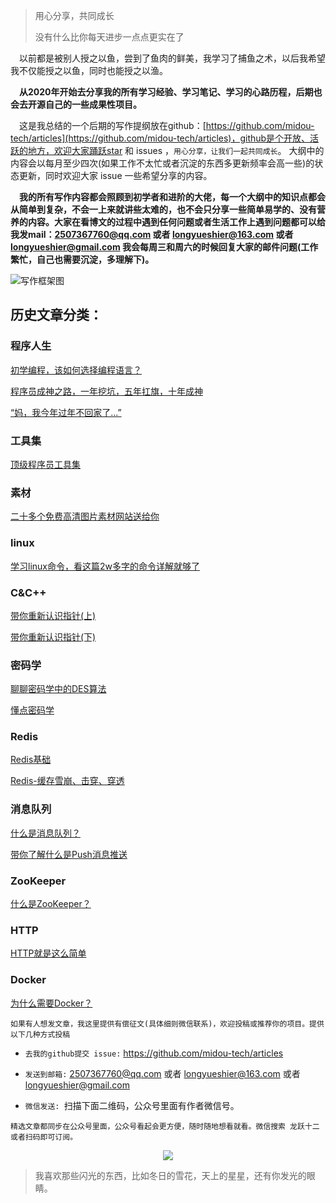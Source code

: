 >用心分享，共同成长
>
>没有什么比你每天进步一点点更实在了



&emsp;以前都是被别人授之以鱼，尝到了鱼肉的鲜美，我学习了捕鱼之术，以后我希望我不仅能授之以鱼，同时也能授之以渔。

&emsp;**从2020年开始去分享我的所有学习经验、学习笔记、学习的心路历程，后期也会去开源自己的一些成果性项目。**

&emsp;这是我总结的一个后期的写作提纲放在github：[https://github.com/midou-tech/articles](https://github.com/midou-tech/articles)，github是个开放、活跃的地方，欢迎大家踊跃star 和 issues ，`用心分享，让我们一起共同成长`。 大纲中的内容会以每月至少四次(如果工作不太忙或者沉淀的东西多更新频率会高一些)的状态更新，同时欢迎大家 issue 一些希望分享的内容。

&emsp;**我的所有写作内容都会照顾到初学者和进阶的大佬，每一个大纲中的知识点都会从简单到复杂，不会一上来就讲些太难的，也不会只分享一些简单易学的、没有营养的内容。大家在看博文的过程中遇到任何问题或者生活工作上遇到问题都可以给我发mail：2507367760@qq.com 或者 longyueshier@163.com  或者 longyueshier@gmail.com 我会每周三和周六的时候回复大家的邮件问题(工作繁忙，自己也需要沉淀，多理解下)。**

![写作框架图](https://tva1.sinaimg.cn/large/006tNbRwly1gb2bxipu4aj30ku1maaf7.jpg)



## 历史文章分类：

### 程序人生

[初学编程，该如何选择编程语言？](https://mp.weixin.qq.com/s/wTv67aYUHmrNGPWsWNbpBg)

[程序员成神之路，一年挖坑，五年扛旗，十年成神](https://mp.weixin.qq.com/s/PNYa9ocj1hBYjIko-JGq_w)

[“妈，我今年过年不回家了...”](https://mp.weixin.qq.com/s/CiAGpmLsiPxeE8CyeBU4gw)



### 工具集

[顶级程序员工具集](https://mp.weixin.qq.com/s/Sel5ySSh0YJXdQ6KExQxyw)



### 素材

[二十多个免费高清图片素材网站送给你](https://mp.weixin.qq.com/s/pcMWdKh9cFMS75sAxgCrWg)



### linux

[学习linux命令，看这篇2w多字的命令详解就够了](https://mp.weixin.qq.com/s/nMTsD2y_drV971RxdE1a5g) 



### C&C++

[带你重新认识指针(上)](https://mp.weixin.qq.com/s/tdyCTqH9WYMrS0HmRtVPng)

[带你重新认识指针(下)](https://mp.weixin.qq.com/s/-C_PHEk0ZUf7JUN0Bd80rQ)



### 密码学

[聊聊密码学中的DES算法](https://mp.weixin.qq.com/s/tpupz8T5Ei-xB2pKdfKQQQ)

[懂点密码学](https://mp.weixin.qq.com/s/kcvm79m1-3SflYUo56idsg)



### Redis

[Redis基础](https://mp.weixin.qq.com/s/OZRGLGk3MkdkwaNliITTUQ)

[Redis-缓存雪崩、击穿、穿透](https://mp.weixin.qq.com/s/_sYgM2YrUKwt89XgKyiuCw)



### 消息队列

[什么是消息队列？](https://mp.weixin.qq.com/s/NuHIVl5SjQ0_v1EPKnT9Vw)

[带你了解什么是Push消息推送](https://mp.weixin.qq.com/s/UZgVEL7nSeXGK2f-YnRfyQ)



### ZooKeeper

[什么是ZooKeeper？](https://mp.weixin.qq.com/s/og-6iqPUOluz6yDtlmtpoA)



### HTTP

[HTTP就是这么简单](https://mp.weixin.qq.com/s/V0_fcjr9t-lyqy2qyg6MWw)



### Docker

[为什么需要Docker？](https://mp.weixin.qq.com/s/VvKNWSgePxNWMU66NcUy6w)











`如果有人想发文章，我这里提供有偿征文(具体细则微信联系)，欢迎投稿或推荐你的项目。提供以下几种方式投稿`

- `去我的github提交 issue:` https://github.com/midou-tech/articles

- `发送到邮箱:` 2507367760@qq.com 或者 longyueshier@163.com  或者 longyueshier@gmail.com

- `微信发送: `扫描下面二维码，公众号里面有作者微信号。

`精选文章都同步在公众号里面，公众号看起会更方便，随时随地想看就看。微信搜索 龙跃十二 或者扫码即可订阅。`

<p align="center"><image src="https://tva1.sinaimg.cn/large/006tNbRwly1galsp9a07kj30p00dwae3.jpg" ></image></p>


> 我喜欢那些闪光的东西，比如冬日的雪花，天上的星星，还有你发光的眼睛。